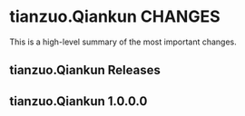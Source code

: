 tianzuo.Qiankun CHANGES
===============

This is a high-level summary of the most important changes.

tianzuo.Qiankun Releases
----------------

tianzuo.Qiankun 1.0.0.0
-----------
